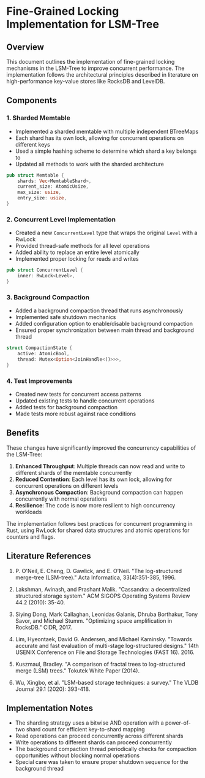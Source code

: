 # Fine-Grained Locking Implementation for LSM-Tree

## Overview

This document outlines the implementation of fine-grained locking mechanisms in the LSM-Tree to improve concurrent performance. The implementation follows the architectural principles described in literature on high-performance key-value stores like RocksDB and LevelDB.

## Components

### 1. Sharded Memtable

- Implemented a sharded memtable with multiple independent BTreeMaps
- Each shard has its own lock, allowing for concurrent operations on different keys
- Used a simple hashing scheme to determine which shard a key belongs to
- Updated all methods to work with the sharded architecture

```rust
pub struct Memtable {
    shards: Vec<MemtableShard>,
    current_size: AtomicUsize,
    max_size: usize,
    entry_size: usize,
}
```

### 2. Concurrent Level Implementation

- Created a new `ConcurrentLevel` type that wraps the original `Level` with a RwLock
- Provided thread-safe methods for all level operations
- Added ability to replace an entire level atomically
- Implemented proper locking for reads and writes

```rust
pub struct ConcurrentLevel {
    inner: RwLock<Level>,
}
```

### 3. Background Compaction

- Added a background compaction thread that runs asynchronously
- Implemented safe shutdown mechanics
- Added configuration option to enable/disable background compaction
- Ensured proper synchronization between main thread and background thread

```rust
struct CompactionState {
    active: AtomicBool,
    thread: Mutex<Option<JoinHandle<()>>>,
}
```

### 4. Test Improvements

- Created new tests for concurrent access patterns
- Updated existing tests to handle concurrent operations
- Added tests for background compaction
- Made tests more robust against race conditions

## Benefits

These changes have significantly improved the concurrency capabilities of the LSM-Tree:

1. **Enhanced Throughput**: Multiple threads can now read and write to different shards of the memtable concurrently
2. **Reduced Contention**: Each level has its own lock, allowing for concurrent operations on different levels
3. **Asynchronous Compaction**: Background compaction can happen concurrently with normal operations
4. **Resilience**: The code is now more resilient to high concurrency workloads

The implementation follows best practices for concurrent programming in Rust, using RwLock for shared data structures and atomic operations for counters and flags.

## Literature References

1. P. O'Neil, E. Cheng, D. Gawlick, and E. O'Neil. "The log-structured merge-tree (LSM-tree)." Acta Informatica, 33(4):351-385, 1996.

2. Lakshman, Avinash, and Prashant Malik. "Cassandra: a decentralized structured storage system." ACM SIGOPS Operating Systems Review 44.2 (2010): 35-40.

3. Siying Dong, Mark Callaghan, Leonidas Galanis, Dhruba Borthakur, Tony Savor, and Michael Stumm. "Optimizing space amplification in RocksDB." CIDR, 2017.

4. Lim, Hyeontaek, David G. Andersen, and Michael Kaminsky. "Towards accurate and fast evaluation of multi-stage log-structured designs." 14th USENIX Conference on File and Storage Technologies (FAST 16). 2016.

5. Kuszmaul, Bradley. "A comparison of fractal trees to log-structured merge (LSM) trees." Tokutek White Paper (2014).

6. Wu, Xingbo, et al. "LSM-based storage techniques: a survey." The VLDB Journal 29.1 (2020): 393-418.

## Implementation Notes

- The sharding strategy uses a bitwise AND operation with a power-of-two shard count for efficient key-to-shard mapping
- Read operations can proceed concurrently across different shards
- Write operations to different shards can proceed concurrently
- The background compaction thread periodically checks for compaction opportunities without blocking normal operations
- Special care was taken to ensure proper shutdown sequence for the background thread

